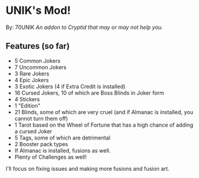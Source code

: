 # UNIK's Mod!
By: 70UNIK
*An addon to Cryptid that may or may not help you.*

## Features (so far)
- 5 Common Jokers
- 7 Uncommon Jokers
- 3 Rare Jokers
- 4 Epic Jokers
- 3 Exotic Jokers (4 if Extra Credit is installed)
- 16 Cursed Jokers, 10 of which are Boss Blinds in Joker form
- 4 Stickers
- 1 "Edition"
- 21 Blinds, some of which are very cruel (and if Almanac is installed, you cannot turn them off)
- 1 Tarot based on the Wheel of Fortune that has a high chance of adding a cursed Joker
- 5 Tags, some of which are detrimental
- 2 Booster pack types
- If Almanac is installed,  fusions as well.
- Plenty of Challenges as well!

I'll focus on fixing issues and making more fusions and fusion art.

